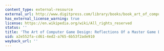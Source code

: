 ```yaml
---
content_type: external-resource
external_url: http://www.digitpress.com/library/books/book_art_of_computer_game_design.pdf
has_external_license_warning: true
license: https://en.wikipedia.org/wiki/All_rights_reserved
status: ''
title: 'The Art of Computer Game Design: Reflections Of a Master Game Designer (PDF)'
uid: a2e552fa-cd61-4ed2-a765-6b53f2ade910
wayback_url: ''
---
```


